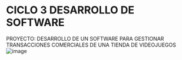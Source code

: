# CICLO 3 DESARROLLO DE SOFTWARE
PROYECTO: DESARROLLO DE UN SOFTWARE PARA GESTIONAR TRANSACCIONES COMERCIALES DE UNA TIENDA DE VIDEOJUEGOS
![image](https://user-images.githubusercontent.com/90370129/132961532-7f7427d7-4046-4591-822e-a4d749745bc2.png)

